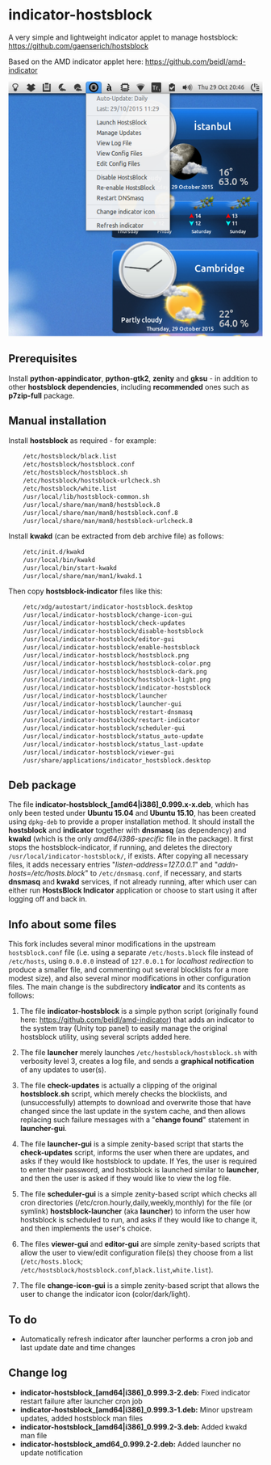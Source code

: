 indicator-hostsblock
=====================

A very simple and lightweight indicator applet to manage hostsblock: https://github.com/gaenserich/hostsblock

Based on the AMD indicator applet here: https://github.com/beidl/amd-indicator

![screenshot](indicator-hostsblock-screenshot.png)

Prerequisites
----------------------

Install **python-appindicator**, **python-gtk2**, **zenity** and **gksu** - in addition to other **hostsblock dependencies**, including **recommended** ones such as **p7zip-full** package.

Manual installation
----------------------

Install **hostsblock** as required - for example:
```
	/etc/hostsblock/black.list
	/etc/hostsblock/hostsblock.conf
	/etc/hostsblock/hostsblock.sh
	/etc/hostsblock/hostsblock-urlcheck.sh
	/etc/hostsblock/white.list
	/usr/local/lib/hostsblock-common.sh
	/usr/local/share/man/man8/hostsblock.8
	/usr/local/share/man/man8/hostsblock.conf.8
	/usr/local/share/man/man8/hostsblock-urlcheck.8
```
Install **kwakd** (can be extracted from deb archive file) as follows:
```
	/etc/init.d/kwakd
	/usr/local/bin/kwakd
	/usr/local/bin/start-kwakd
	/usr/local/share/man/man1/kwakd.1
```
Then copy **hostsblock-indicator** files like this:
```
	/etc/xdg/autostart/indicator-hostsblock.desktop
	/usr/local/indicator-hostsblock/change-icon-gui
	/usr/local/indicator-hostsblock/check-updates
	/usr/local/indicator-hostsblock/disable-hostsblock
	/usr/local/indicator-hostsblock/editor-gui
	/usr/local/indicator-hostsblock/enable-hostsblock
	/usr/local/indicator-hostsblock/hostsblock.png
	/usr/local/indicator-hostsblock/hostsblock-color.png
	/usr/local/indicator-hostsblock/hostsblock-dark.png
	/usr/local/indicator-hostsblock/hostsblock-light.png
	/usr/local/indicator-hostsblock/indicator-hostsblock
	/usr/local/indicator-hostsblock/launcher
	/usr/local/indicator-hostsblock/launcher-gui
	/usr/local/indicator-hostsblock/restart-dnsmasq
	/usr/local/indicator-hostsblock/restart-indicator
	/usr/local/indicator-hostsblock/scheduler-gui
	/usr/local/indicator-hostsblock/status_auto-update
	/usr/local/indicator-hostsblock/status_last-update
	/usr/local/indicator-hostsblock/viewer-gui
	/usr/share/applications/indicator_hostsblock.desktop
```

Deb package
----------------------

The file **indicator-hostsblock_[amd64|i386]_0.999.x-x.deb**, which has only been tested under **Ubuntu 15.04** and **Ubuntu 15.10**, has been created using `dpkg-deb` to provide a proper installation method. It should install the **hostsblock** and **indicator** together with **dnsmasq** (as dependency) and **kwakd** (which is the only *amd64/i386-specific* file in the package). It first stops the hostsblock-indicator, if running, and deletes the directory `/usr/local/indicator-hostsblock/`, if exists. After copying all necessary files, it adds necessary entries "*listen-address=127.0.0.1*" and "*addn-hosts=/etc/hosts.block*" to `/etc/dnsmasq.conf`, if necessary, and starts **dnsmasq** and **kwakd** services, if not already running, after which user can either run **HostsBlock Indicator** application or choose to start using it after logging off and back in.

Info about some files
----------------------

This fork includes several minor modifications in the upstream `hostsblock.conf` file (i.e. using a separate `/etc/hosts.block` file instead of `/etc/hosts`, using `0.0.0.0` instead of `127.0.0.1` for *localhost redirection* to produce a smaller file, and commenting out several blocklists for a more modest size), and also several minor modifications in other configuration files. The main change is the subdirectory **indicator** and its contents as follows:

1. The file **indicator-hostsblock** is a simple python script (originally found here: https://github.com/beidl/amd-indicator) that adds an indicator to the system tray (Unity top panel) to easily manage the original hostsblock utility, using several scripts added here. 

2. The file **launcher** merely launches `/etc/hostsblock/hostsblock.sh` with verbosity level 3, creates a log file, and sends a **graphical notification** of any updates to user(s).

3. The file **check-updates** is actually a clipping of the original **hostsblock.sh** script, which merely checks the blocklists, and (unsuccessfully) attempts to download and overwrite those that have changed since the last update in the system cache, and then allows replacing such failure messages with a "**change found**" statement in **launcher-gui**.

4. The file **launcher-gui** is a simple zenity-based script that starts the **check-updates** script, informs the user when there are updates, and asks if they would like hostsblock to update. If Yes, the user is required to enter their password, and hostsblock is launched similar to **launcher**, and then the user is asked if they would like to view the log file.

5. The file **scheduler-gui** is a simple zenity-based script which checks all cron directories (/etc/cron.hourly,daily,weekly,monthly) for the file (or symlink) **hostsblock-launcher** (aka **launcher**) to inform the user how hostsblock is scheduled to run, and asks if they would like to change it, and then implements the user's choice.

6. The files **viewer-gui** and **editor-gui** are simple zenity-based scripts that allow the user to view/edit configuration file(s) they choose from a list (`/etc/hosts.block`; `/etc/hostsblock/hostsblock.conf`,`black.list`,`white.list`).

7. The file **change-icon-gui** is a simple zenity-based script that allows the user to change the indicator icon (color/dark/light).

To do
----------------------

- Automatically refresh indicator after launcher performs a cron job and last update date and time changes

Change log
----------------------

- **indicator-hostsblock_[amd64|i386]_0.999.3-2.deb:** Fixed indicator restart failure after launcher cron job
- **indicator-hostsblock_[amd64|i386]_0.999.3-1.deb:** Minor upstream updates, added hostsblock man files
- **indicator-hostsblock_[amd64|i386]_0.999.2-3.deb:** Added kwakd man file
- **indicator-hostsblock_amd64_0.999.2-2.deb:** Added launcher no update notification
